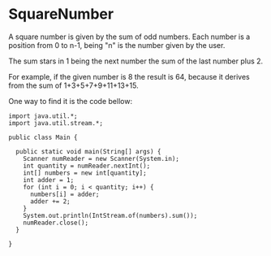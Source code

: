# SquareNumber

A square number is given by the sum of odd numbers. Each number is a position from 0 to n-1, being "n" is the number given by the user.

The sum stars in 1 being the next number the sum of the last number plus 2.

For example, if the given number is 8 the result is 64, because it derives from the sum of 1+3+5+7+9+11+13+15.

One way to find it is the code bellow:

    import java.util.*;
    import java.util.stream.*;

    public class Main {

      public static void main(String[] args) {
        Scanner numReader = new Scanner(System.in);
        int quantity = numReader.nextInt();
        int[] numbers = new int[quantity];
        int adder = 1;
        for (int i = 0; i < quantity; i++) {
          numbers[i] = adder;
          adder += 2;
        }
        System.out.println(IntStream.of(numbers).sum());
        numReader.close();
      }

    }
